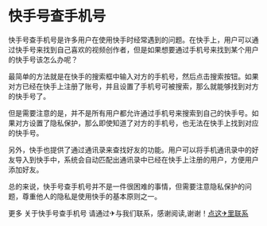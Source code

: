 # 快手号查手机号

快手号查手机号是许多用户在使用快手时经常遇到的问题。在快手上，用户可以通过快手号来找到自己喜欢的视频创作者，但是如果想要通过手机号来找到某个用户的快手号该怎么办呢？

最简单的方法就是在快手的搜索框中输入对方的手机号，然后点击搜索按钮。如果对方已经在快手上注册了账号，并且设置了手机号可被搜索，那么就能够找到对方的快手号了。

但是需要注意的是，并不是所有用户都允许通过手机号来搜索到自己的快手号。如果对方设置了隐私保护，那么即使知道了对方的手机号，也无法在快手上找到对应的快手号。

另外，快手也提供了通过通讯录来查找好友的功能。用户可以将手机通讯录中的好友导入到快手中，系统会自动匹配出通讯录中已经在快手上注册的用户，方便用户添加好友。

总的来说，快手号查手机号并不是一件很困难的事情，但需要注意隐私保护的问题，尊重他人的隐私是使用快手的基本原则之一。

更多 关于快手号查手机号 请通过✈与我们联系，感谢阅读,谢谢！[点这✈里联系](https://sms.k02.cc)